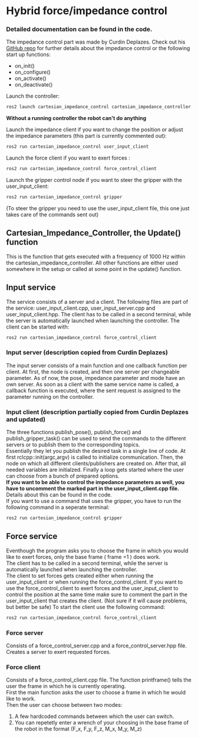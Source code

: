 # Hybrid force/impedance control
### Detailed documentation can be found in the code. 
The impedance control part was made by Curdin Deplazes. Check out his [GitHub repo](https://github.com/CurdinDeplazes/cartesian_impedance_control) for further details about the impedance control or the following start up functions:
- on_init()
- on_configure()
- on_activate()
- on_deactivate()


Launch the controller: <br />
```bash
ros2 launch cartesian_impedance_control cartesian_impedance_controller.launch.py
```
**Without a running controller the robot can't do anything** 

Launch the impedance client if you want to change the position or adjust the impedance parameters (this part is currently commented out): <br />
``` bash
ros2 run cartesian_impedance_control user_input_client 
```

Launch the force client if you want to exert forces : <br />
``` bash
ros2 run cartesian_impedance_control force_control_client 
```

Launch the gripper control node if you want to steer the gripper with the user_input_client: <br />
``` bash
ros2 run cartesian_impedance_control gripper 
```
(To steer the gripper you need to use the user_input_client file, this one just takes care of the commands sent out)

## Cartesian_Impedance_Controller, the Update() function
This is the function that gets executed with a frequency of 1000 Hz within the cartesian_impedance_controller. All other functions are either used somewhere in the setup or called at some point in the update() function.

## Input service

The service consists of a server and a client. The following files are part of the service: user_input_client.cpp, user_input_server.cpp and user_input_client.hpp. The client has to be called in a second terminal, while the server is automatically launched when launching the controller. The client can be started with:
``` bash
ros2 run cartesian_impedance_control force_control_client 
```

### Input server (description copied from Curdin Deplazes)

The input server consists of a main function and one callback function per client. At first, the node is created, and then one server per changeable parameter. As of now, the pose, impedance parameter and mode have an own server. As soon as a client with the same service name is called, a callback function is executed, where the sent request is assigned to the parameter running on the controller.

### Input client (description partially copied from Curdin Deplazes and updated)
The three functions publish_pose(), publish_force() and publish_gripper_task() can be used to send the commands to the different servers or to publish them to the corresponding topics.  
Essentially they let you publish the desired task in a single line of code.
At first rclcpp::init(argc,argv) is called to initialize communication. Then, the node on which all different clients/publishers are created on. After that, all needed variables are initialzed. Finally a loop gets started where the user can choose from a bunch of prepared options.  
**If you want to be able to control the impedance parameters as well, you have to uncomment the marked part in the user_input_client.cpp file.** Details about this can be found in the code.  
If you want to use a command that uses the gripper, you have to run the following command in a seperate terminal:
``` bash
ros2 run cartesian_impedance_control gripper 
```

## Force service
Eventhough the program asks you to choose the frame in which you would like to exert forces, only the base frame ( frame =1 ) does work.  
The client has to be called in a second terminal, while the server is automatically launched when launching the controller.  
The client to set forces gets created either when running the user_input_client or when running the force_control_client. If you want to use the force_control_client to exert forces and the user_input_client to control the position at the same time make sure to comment the part in the user_input_client that creates the client. (Not sure if it will cause problems, but better be safe)
To start the client use the following command:
``` bash
ros2 run cartesian_impedance_control force_control_client 
```

### Force server
Consists of a force_control_server.cpp and a force_control_server.hpp file.
Creates a server to exert requested forces.

### Force client
Consists of a force_control_client.cpp file. 
The function printframe() tells the user the frame in which he is currently operating.  
First the main function asks the user to choose a frame in which he would like to work.  
Then the user can choose between two modes:  
1. A few hardcoded commands between which the user can switch.  
2. You can repetetly enter a wrench of your choosing in the base frame of the robot in the format (F_x, F_y, F_z, M_x, M_y, M_z)
